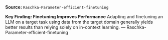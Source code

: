 **Source:** `Raschka-Parameter-efficient-finetuning`

**Key Finding: Finetuning Improves Performance**
Adapting and finetuning an LLM on a target task using data from the target domain generally yields better results than relying solely on in-context learning. — Raschka-Parameter-efficient-finetuning
